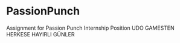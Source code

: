 # PassionPunch
Assignment for Passion Punch Internship Position
UDO GAMESTEN HERKESE HAYIRLI GÜNLER
